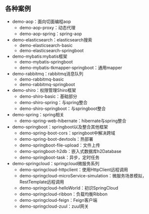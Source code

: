 ## 各种案例

- demo-aop：面向切面编程aop
  - demo-aop-proxy：动态代理
  - demo-aop-spring：spring-aop
- demo-elasticsearch：elasticsearch搜索
  - demo-elasticsearch-basic
  - demo-elasticsearch-springboot
- demo-mybatis:mybatis框架
  - demo-mybatis-springboot
  - demo-mybatis-tkmapper-springboot：通用mapper
- demo-rabbitmq：rabbitmq消息队列
  - demo-rabbitmq-basic
  - demo-rabbitmq-springboot
- demo-shiro：权限管理Shiro框架
  - demo-shiro-basic：基础部分
  - demo-shiro-spring：与spring整合
  - demo-shiro-springboot：与springboot整合
- demo-spring：spring相关
  - demo-spring-web-hibernate：hibernate与spring整合
- demo-springboot：springboot以及整合其他框架
  - demo-spring-boot-cors：springboot中解决跨域
  - demo-spring-boot-devtools：热部署
  - demo-springboot-file-upload：文件上传
  - demo-springboot-h2db：嵌入式数据库h2Database
  - demo-springboot-task：异步，定时任务
- demo-springcloud：springcloud微服务系列
  - demo-springcloud-httpclient：使用HttpClient远程调用
  - demo-springcloud-microService-simulation：微服务场景模拟，RestTemplate远程调用
  - demo-springcloud-helloWorld：初识SpringCloud
  - demo-springcloud-ribbon：负载均衡Ribbon
  - demo-springcloud-feign：Feign客户端
  - demo-springcloud-zuul：zuul网关